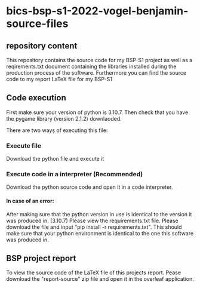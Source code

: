 # bics-bsp-s1-2022-vogel-benjamin-source-files

## repository content
This repository contains the source code for my BSP-S1 project as well as a reqirements.txt document containing the libraries installed during the production process of the software. 
Furthermore you can find the source code to my report LaTeX file for my BSP-S1

## Code execution
First make sure your version of python is 3.10.7.
Then check that you have the pygame library (version 2.1.2) downlaoded.

There are two ways of executing this file:
### Execute file
Download the python file and execute it

### Execute code in a interpreter (Recommended)
Download the python source code and open it in a code interpreter.

#### In case of an error:
After making sure that the python version in use is identical to the version it was produced in. (3.10.7)
Please view the requirements.txt file. Please download the file and input "pip install -r requirements.txt". This should make sure that your python environment is identical to the one this software was produced in.

## BSP project report
To view the source code of the LaTeX file of this projects report. Pease download the "report-source" zip file and open it in the overleaf application. 
